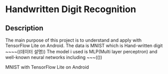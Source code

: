 # Handwritten Digit Recognition

## Description

The main purpose of this project is to understand and apply with TensorFlow Lite on Android.
The data is MNIST which is Hand-written digit ~~~~((데이터 설명))
The model i used is MLP(Multi layer perceptron) and well-known neural networks including ~~~(())


MNIST with TensorFlow Lite on Android
